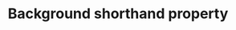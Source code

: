 ---
title: "Background shorthand property"
description: "This is the description of the background property."
spec: "https://www.w3.org/TR/css-backgrounds-3/"
tags: ["CSS", "foo", "bar"]
stats: [
    gmail: [
        desktop-webmail: [
            "2015-12":"y",
            "2019-04":"y"
        ],
        ios: [
            "2019-04":"y"
        ]
    ],
    outlook: [
        windows: [
            "2003":"y",
            "2007":"a",
            "2010":"a",
            "2013":"a",
            "2016":"a",
            "2019":"a"
        ],
        macos: [
            "2013":"y",
            "2016":"y",
            "2019":"y"
        ]
    ],
    yahoo: [
        webmail: [
            "2003":"n",
            "2007":"n",
            "2010":"n",
            "2013":"n",
            "2016":"n",
            "2019":"n"
        ],
        macos: [
            "2013":"y",
            "2016":"y",
            "2019":"a"
        ]
    ]
]
---